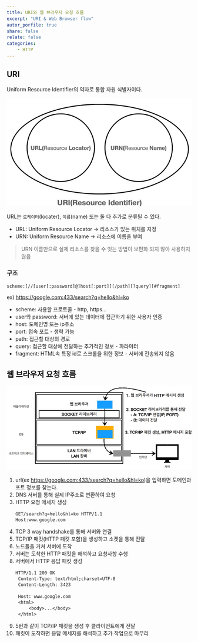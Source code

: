 ```yaml
---
title: URI와 웹 브라우저 요청 흐름
excerpt: "URI & Web Browser flow"
autor_porfile: true
share: false
relate: false
categories:
    - HTTP
---
```


## URI
Uniform Resource Identifier의 약자로 통합 자원 식별자이다.
<p align="center"><img src="../../assets/images/blogImg/2022-03-23-1.jpg"/></p>

URL는 `로케이터`(locater), `이름`(name) 또는 둘 다 추가로 분류될 수 있다.

* URL: Uniform Resource Locator -> 리소스가 있는 위치를 지정
* URN: Uniform Resource Name -> 리소스에 이름을 부여

> URN 이름만으로 실제 리소스를 찾을 수 잇는 방법이 보편화 되지 않아 사용하지 않음

### 구조
```
scheme:[//[user[:password]@]host[:port]][/path][?query][#fragment]
```
ex) https://google.com:433/search?q=hello&hl=ko

* scheme: 사용할 프로토콜 - http, https...
* user와 password: 서버에 있는 데이터에 접근하기 위한 사용자 인증
* host: 도메인명 또는 ip주소
* port: 접속 포트 - 생략 가능
* path: 접근할 대상의 경로
* query: 접근할 대상에 전달하는 추가적인 정보 - 파라미터
* fragment: HTML속 특정 id로 스크롤을 위한 정보 - 서버에 전송되지 않음

## 웹 브라우저 요청 흐름
<p align="center"><img src="../../assets/images/blogImg/2022-03-23-2.jpg"/></p>

1. url(ex https://google.com:433/search?q=hello&hl=ko)을 입력하면 도메인과 포트 정보를 찾는다.
2. DNS 서버를 통해 실제 IP주소로 변환하여 요청
3. HTTP 요청 메세지 생성
   ```
   GET/search?q=hello&hl=ko HTTP/1.1
   Host:www.google.com
   ```
4. TCP 3 way handshake를 통해 서버와 연결
5. TCP/IP 패킷(HTTP 패킷 포함)을 생성하고 소켓을 통해 전달
6. 노드들을 거쳐 서버에 도착
7. 서버는 도착한 HTTP 패킷을 해석하고 요청사항 수행
8. 서버에서 HTTP 응답 패킷 생성
   ```
   HTTP/1.1 200 OK
    Content-Type: text/html;charset=UTF-8
    Content-Length: 3423

    Host: www.google.com
    <html>
        <body>...</body>
    </html>
   ```
9. 5번과 같이 TCP/IP 패킷을 생성 후 클라이언트에게 전달
10. 패킷이 도착하면 응답 메세지를 해석하고 추가 작업으로 마무리
